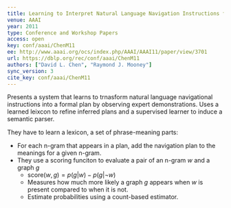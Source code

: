 ```yaml
---
title: Learning to Interpret Natural Language Navigation Instructions from Observations.
venue: AAAI
year: 2011
type: Conference and Workshop Papers
access: open
key: conf/aaai/ChenM11
ee: http://www.aaai.org/ocs/index.php/AAAI/AAAI11/paper/view/3701
url: https://dblp.org/rec/conf/aaai/ChenM11
authors: ["David L. Chen", "Raymond J. Mooney"]
sync_version: 3
cite_key: conf/aaai/ChenM11
---
```


Presents a system that learns to trnasform natural language navigational instructions into a formal plan by observing expert demonstrations. Uses a learned leixcon to refine inferred plans and a supervised learner to induce a semantic parser.

They have to learn a lexicon, a set of phrase-meaning parts:

 - For each n-gram that appears in a plan, add the navigation plan to the meanings for a given n-gram.
 - They use a scoring funciton to evaluate a pair of an n-gram $w$ and a graph $g$ 
	 - $\text{score}(w, g) = p(g|w) - p(g|\lnot w)$
	 - Measures how much more likely a graph $g$ appears when $w$ is present compared to when it is not.
	 - Estimate probabilities using a count-based estimator.